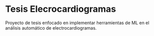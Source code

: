 # Tesis Elecrocardiogramas
Proyecto de tesis enfocado en implementar herramientas de ML en el
análisis automático de electrocardiogramas.
